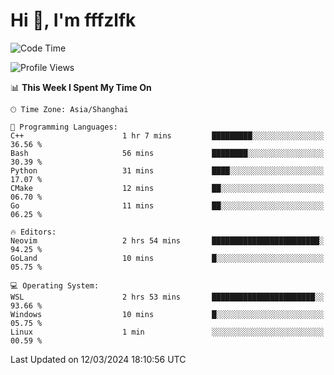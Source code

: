 # Hi 👋, I'm fffzlfk

<!--START_SECTION:waka-->
![Code Time](http://img.shields.io/badge/Code%20Time-674%20hrs%2051%20mins-blue)

![Profile Views](http://img.shields.io/badge/Profile%20Views-0-blue)

📊 **This Week I Spent My Time On** 

```text
🕑︎ Time Zone: Asia/Shanghai

💬 Programming Languages: 
C++                      1 hr 7 mins         █████████░░░░░░░░░░░░░░░░   36.56 % 
Bash                     56 mins             ████████░░░░░░░░░░░░░░░░░   30.39 % 
Python                   31 mins             ████░░░░░░░░░░░░░░░░░░░░░   17.07 % 
CMake                    12 mins             ██░░░░░░░░░░░░░░░░░░░░░░░   06.70 % 
Go                       11 mins             ██░░░░░░░░░░░░░░░░░░░░░░░   06.25 % 

🔥 Editors: 
Neovim                   2 hrs 54 mins       ████████████████████████░   94.25 % 
GoLand                   10 mins             █░░░░░░░░░░░░░░░░░░░░░░░░   05.75 % 

💻 Operating System: 
WSL                      2 hrs 53 mins       ███████████████████████░░   93.66 % 
Windows                  10 mins             █░░░░░░░░░░░░░░░░░░░░░░░░   05.75 % 
Linux                    1 min               ░░░░░░░░░░░░░░░░░░░░░░░░░   00.59 % 
```


 Last Updated on 12/03/2024 18:10:56 UTC
<!--END_SECTION:waka-->
